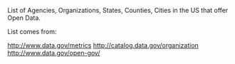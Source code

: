 List of Agencies, Organizations, States, Counties, Cities in the US that offer Open Data. 

List comes from:

http://www.data.gov/metrics
http://catalog.data.gov/organization
http://www.data.gov/open-gov/